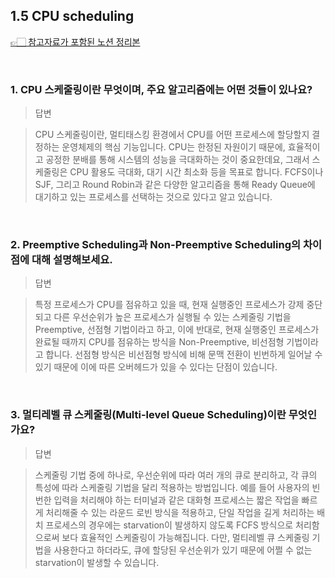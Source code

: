 ## 1.5 CPU scheduling

[👉🏻 참고자료가 포함된 노션 정리본](https://www.notion.so/yxhwxn/1-5-CPU-Scheduling-17c20d7de678802c80b0f00bd31495d4)

</br>

### 1. CPU 스케줄링이란 무엇이며, 주요 알고리즘에는 어떤 것들이 있나요?

> 답변

> CPU 스케줄링이란, 멀티태스킹 환경에서 CPU를 어떤 프로세스에 할당할지 결정하는 운영체제의 핵심 기능입니다. CPU는 한정된 자원이기 때문에, 효율적이고 공정한 분배를 통해 시스템의 성능을 극대화하는 것이 중요한데요, 그래서 스케줄링은 CPU 활용도 극대화, 대기 시간 최소화 등을 목표로 합니다. FCFS이나 SJF, 그리고 Round Robin과 같은 다양한 알고리즘을 통해 Ready Queue에 대기하고 있는 프로세스를 선택하는 것으로 있다고 알고 있습니다. 

</br>

### 2. Preemptive Scheduling과 Non-Preemptive Scheduling의 차이점에 대해 설명해보세요.

> 답변

> 특정 프로세스가 CPU를 점유하고 있을 때, 현재 실행중인 프로세스가 강제 중단되고 다른 우선순위가 높은 프로세스가 실행될 수 있는 스케줄링 기법을 Preemptive, 선점형 기법이라고 하고, 이에 반대로, 현재 실행중인 프로세스가 완료될 때까지 CPU를 점유하는 방식을 Non-Preemptive, 비선점형 기법이라고 합니다.
> 선점형 방식은 비선점형 방식에 비해 문맥 전환이 빈번하게 일어날 수 있기 때문에 이에 따른 오버헤드가 있을 수 있다는 단점이 있습니다.

</br>

### 3. 멀티레벨 큐 스케줄링(Multi-level Queue Scheduling)이란 무엇인가요?

> 답변

> 스케줄링 기법 중에 하나로, 우선순위에 따라 여러 개의 큐로 분리하고, 각 큐의 특성에 따라 스케줄링 기법을 달리 적용하는 방법입니다. 예를 들어 사용자의 빈번한 입력을 처리해야 하는 터미널과 같은 대화형 프로세스는 짧은 작업을 빠르게 처리해줄 수 있는 라운드 로빈 방식을 적용하고, 단일 작업을 길게 처리하는 배치 프로세스의 경우에는 starvation이 발생하지 않도록 FCFS 방식으로 처리함으로써 보다 효율적인 스케줄링이 가능해집니다. 다만, 멀티레벨 큐 스케줄링 기법을 사용한다고 하더라도, 큐에 할당된 우선순위가 있기 때문에 어쩔 수 없는 starvation이 발생할 수 있습니다. 

</br>
